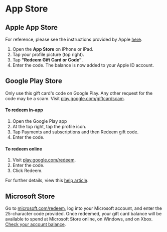 # App Store

## Apple App Store

For reference, please see the instructions provided by Apple [here](https://support.apple.com/en-gb/118242?device-type=iphone).

1. Open the **App Store** on iPhone or iPad.
2. Tap your profile picture (top right).
3. Tap **“Redeem Gift Card or Code”**.
4. Enter the code. The balance is now added to your Apple ID account.

## Google Play Store

Only use this gift card's code on Google Play. Any other request for the code may be a scam. Visit [play.google.com/giftcardscam](https://play.google.com/giftcardscam).

#### To redeem in-app

1. Open the Google Play app
2. At the top right, tap the profile icon.
3. Tap Payments and subscriptions and then Redeem gift code.
4. Enter the code.

#### To redeem online

1. Visit [play.google.com/redeem](https://play.google.com/redeem).
2. Enter the code.
3. Click Redeem.

For further details, view this [help article](http://support.google.com/googleplay/answer/3422659).

## Microsoft Store

Go to [microsoft.com/redeem](https://www.microsoft.com/redeem), log into your Microsoft account, and enter the 25-character code provided. Once redeemed, your gift card balance will be available to spend at Microsoft Store online, on Windows, and on Xbox. [Check your account balance](https://account.microsoft.com/billing/payments).
